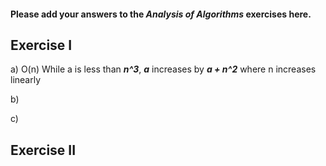 #### Please add your answers to the ***Analysis of  Algorithms*** exercises here.

## Exercise I

a) O(n)
    While a is less than ***n^3***, ***a*** increases by ***a + n^2*** where n increases linearly 



b)


c)

## Exercise II


